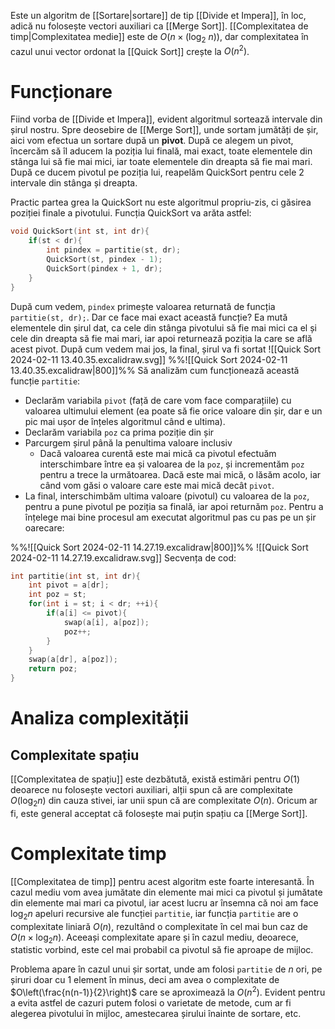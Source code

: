 Este un algoritm de [[Sortare|sortare]] de tip [[Divide et Impera]], în loc, adică nu folosește vectori auxiliari ca [[Merge Sort]]. [[Complexitatea de timp|Complexitatea medie]] este de $O( n\times (\log_2\ n))$, dar complexitatea în cazul unui vector ordonat la [[Quick Sort]] crește la $O(n^2)$. 
# Funcționare
Fiind vorba de [[Divide et Impera]], evident algoritmul sortează intervale din șirul nostru. Spre deosebire de [[Merge Sort]], unde sortam jumătăți de șir, aici vom efectua un sortare după un **pivot**. După ce alegem un pivot, încercăm să îl aducem la poziția lui finală, mai exact, toate elementele din stânga lui să fie mai mici, iar toate elementele din dreapta să fie mai mari. După ce ducem pivotul pe poziția lui, reapelăm QuickSort pentru cele 2 intervale din stânga și dreapta.

Practic partea grea la QuickSort nu este algoritmul propriu-zis, ci găsirea poziției finale a pivotului. Funcția QuickSort va arăta astfel:
```cpp
void QuickSort(int st, int dr){
    if(st < dr){
        int pindex = partitie(st, dr);
        QuickSort(st, pindex - 1);
        QuickSort(pindex + 1, dr);
    }
}
```
După cum vedem, `pindex` primește valoarea returnată de funcția `partitie(st, dr);`. Dar ce face mai exact această funcție? Ea mută elementele din șirul dat, ca cele din stânga pivotului să fie mai mici ca el și cele din dreapta să fie mai mari, iar apoi returnează poziția la care se află acest pivot. După cum vedem mai jos, la final, șirul va fi sortat
![[Quick Sort 2024-02-11 13.40.35.excalidraw.svg]]
%%![[Quick Sort 2024-02-11 13.40.35.excalidraw|800]]%%
Să analizăm cum funcționează această funcție `partitie`:
- Declarăm variabila `pivot` (față de care vom face comparațiile) cu valoarea ultimului element (ea poate să fie orice valoare din șir, dar e un pic mai ușor de înțeles algoritmul când e ultima).
- Declarăm variabila `poz` ca prima poziție din șir
- Parcurgem șirul până la penultima valoare inclusiv
	- Dacă valoarea curentă este mai mică ca pivotul efectuăm interschimbare între ea și valoarea de la `poz`, și incrementăm `poz` pentru a trece la următoarea. Dacă este mai mică, o lăsăm acolo, iar când vom găsi o valoare care este mai mică decât `pivot`.
- La final, interschimbăm ultima valoare (pivotul) cu valoarea de la `poz`, pentru a pune pivotul pe poziția sa finală, iar apoi returnăm `poz`.
Pentru a înțelege mai bine procesul am executat algoritmul pas cu pas pe un șir oarecare:

%%![[Quick Sort 2024-02-11 14.27.19.excalidraw|800]]%%
![[Quick Sort 2024-02-11 14.27.19.excalidraw.svg]]
Secvența de cod:
```cpp
int partitie(int st, int dr){
    int pivot = a[dr];
    int poz = st;
    for(int i = st; i < dr; ++i){
        if(a[i] <= pivot){
            swap(a[i], a[poz]);
            poz++;
        }
    }
    swap(a[dr], a[poz]);
    return poz;
}
```
# Analiza complexității
## Complexitate spațiu
[[Complexitatea de spațiu]] este dezbătută, există estimări pentru $O(1)$ deoarece nu folosește vectori auxiliari, alții spun că are complexitate $O(\log_2 n)$ din cauza stivei, iar unii spun că are complexitate $O(n)$. Oricum ar fi, este general acceptat că folosește mai puțin spațiu ca [[Merge Sort]].
# Complexitate timp
[[Complexitatea de timp]] pentru acest algoritm este foarte interesantă. În cazul mediu vom avea jumătate din elemente mai mici ca pivotul și jumătate din elemente mai mari ca pivotul, iar acest lucru ar însemna că noi am face $\log_2 n$ apeluri recursive ale funcției `partitie`, iar funcția `partitie` are o complexitate liniară $O(n)$, rezultând o complexitate în cel mai bun caz de $O(n \times\log_2 n)$. Aceeași complexitate apare și în cazul mediu, deoarece, statistic vorbind, este cel mai probabil ca pivotul să fie aproape de mijloc.

Problema apare în cazul unui șir sortat, unde am folosi `partitie` de $n$ ori, pe șiruri doar cu 1 element în minus, deci am avea o complexitate de $O\left(\frac{n(n-1)}{2}\right)$ care se aproximează la $O(n^2)$. Evident pentru a evita astfel de cazuri putem folosi o varietate de metode, cum ar fi alegerea pivotului în mijloc, amestecarea șirului înainte de sortare, etc.